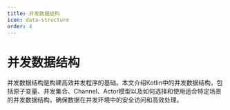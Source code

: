 ```yaml
---
title: 并发数据结构
icon: data-structure
order: 4
---
```


# 并发数据结构

并发数据结构是构建高效并发程序的基础。本文介绍Kotlin中的并发数据结构，包括原子变量、并发集合、Channel、Actor模型以及如何选择和使用适合特定场景的并发数据结构，确保数据在并发环境中的安全访问和高效处理。
